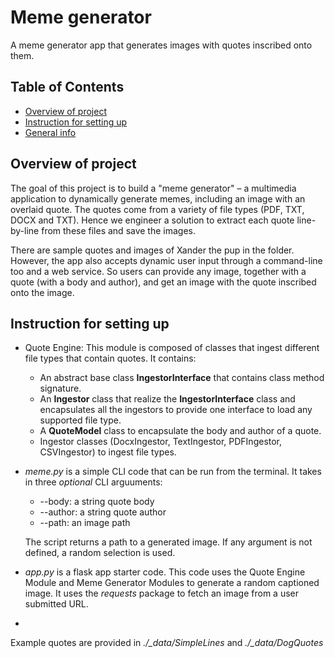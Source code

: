 # Meme generator
A meme generator app that generates images with quotes inscribed onto them. 

## Table of Contents
* [Overview of project](#overview)
* [Instruction for setting up](#instruction)
* [General info](#info)

## Overview of project
The goal of this project is to build a "meme generator" – a multimedia application to dynamically generate memes, including an image with an overlaid quote. The quotes come from a variety of file types (PDF, TXT, DOCX and TXT). Hence we engineer a solution to extract each quote line-by-line from these files and save the images. 

There are sample quotes and images of Xander the pup in the folder. However, the app also accepts dynamic user input through a command-line too and a web service. So users can provide any image, together with a quote (with a body and author), and get an image with the quote inscribed onto the image.

## Instruction for setting up
* Quote Engine: This module is composed of classes that ingest different file types that contain quotes. It contains:
  * An abstract base class **IngestorInterface** that contains class method signature.
  * An **Ingestor** class that realize the **IngestorInterface** class and encapsulates all the ingestors to provide one interface to load any supported    file type.
  * A **QuoteModel** class to encapsulate the body and author of a quote.
  * Ingestor classes (DocxIngestor, TextIngestor, PDFIngestor, CSVIngestor) to ingest file types.
* *meme.py* is a simple CLI code that can be run from the terminal. It takes in three *optional* CLI arguuments:
  * \--body: a string quote body
  * \--author: a string quote author
  * \--path: an image path
  
  The script returns a path to a generated image. If any argument is not defined, a random selection is used.
* *app.py* is a flask app starter code. This code uses the Quote Engine Module and Meme Generator Modules to generate a random captioned image. It uses the *requests* package to fetch an image from a user submitted URL.
* 
Example quotes are provided in   _./\_data/SimpleLines_ and  _./\_data/DogQuotes_


